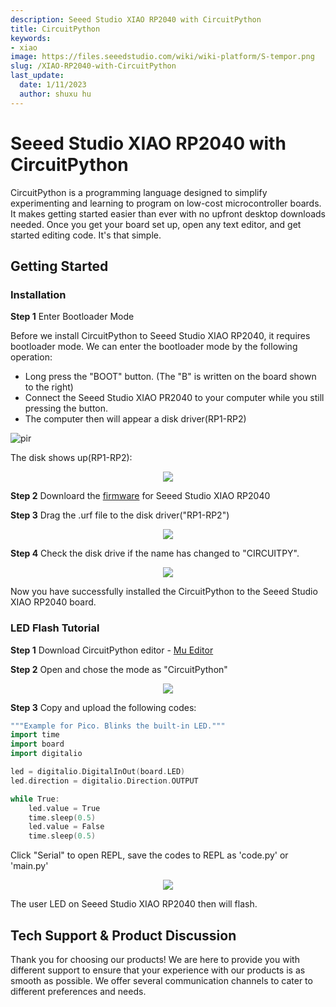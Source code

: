 ```yaml
---
description: Seeed Studio XIAO RP2040 with CircuitPython
title: CircuitPython
keywords:
- xiao
image: https://files.seeedstudio.com/wiki/wiki-platform/S-tempor.png
slug: /XIAO-RP2040-with-CircuitPython
last_update:
  date: 1/11/2023
  author: shuxu hu
---
```

# **Seeed Studio XIAO RP2040 with CircuitPython**

CircuitPython is a programming language designed to simplify experimenting and learning to program on low-cost microcontroller boards. It makes getting started easier than ever with no upfront desktop downloads needed. Once you get your board set up, open any text editor, and get started editing code. It's that simple.

## **Getting Started**

### Installation

**Step 1** Enter Bootloader Mode

Before we install CircuitPython to Seeed Studio XIAO RP2040, it requires bootloader mode. We can enter the bootloader mode by the following operation:

- Long press the "BOOT" button. (The "B" is written on the board shown to the right)
- Connect the Seeed Studio XIAO PR2040 to your computer while you still pressing the button.
- The computer then will appear a disk driver(RP1-RP2)

<!-- ![](https://files.seeedstudio.com/wiki/XIAO-RP2040/img/xinfront.jpg) -->
  <p style={{textAlign: 'center'}}><img src="https://files.seeedstudio.com/wiki/XIAO-RP2040/img/xinfront.jpg" alt="pir" width={600} height="auto" /></p>

The disk shows up(RP1-RP2):

<div align="center"><img width={150} src="https://files.seeedstudio.com/wiki/XIAO-RP2040/res/rp2040tu.png" /></div>


**Step 2** Downloard the [firmware](https://files.seeedstudio.com/wiki/XIAO-RP2040/res/XIAO-RP2040-CircuitPython.uf2) for Seeed Studio XIAO RP2040

**Step 3** Drag the .urf file to the disk driver("RP1-RP2")

<div align="center"><img width={300} src="https://files.seeedstudio.com/wiki/XIAO-RP2040/res/rp2040tu9.png" /></div>


**Step 4** Check the disk drive if the name has changed to "CIRCUITPY".

<div align="center"><img width={150} src="https://files.seeedstudio.com/wiki/XIAO-RP2040/res/rp2040tu2.png" /></div>


Now you have successfully installed the CircuitPython to the Seeed Studio XIAO RP2040 board.

### LED Flash Tutorial

**Step 1** Download CircuitPython editor - [Mu Editor](https://codewith.mu/en/download)

**Step 2** Open and chose the mode as "CircuitPython"

<div align="center"><img width={750} src="https://files.seeedstudio.com/wiki/XIAO-RP2040/res/rp2040tu7.png" /></div>


**Step 3** Copy and upload the following codes:

```c++
"""Example for Pico. Blinks the built-in LED."""
import time
import board
import digitalio

led = digitalio.DigitalInOut(board.LED)
led.direction = digitalio.Direction.OUTPUT

while True:
    led.value = True
    time.sleep(0.5)
    led.value = False
    time.sleep(0.5)
```

Click "Serial" to open REPL, save the codes to REPL as 'code.py' or 'main.py'

<div align="center"><img width={750} src="https://files.seeedstudio.com/wiki/XIAO-RP2040/res/rp2040tu6.png" /></div>


The user LED on Seeed Studio XIAO RP2040 then will flash.

## Tech Support & Product Discussion

Thank you for choosing our products! We are here to provide you with different support to ensure that your experience with our products is as smooth as possible. We offer several communication channels to cater to different preferences and needs.

<div class="button_tech_support_container">
<a href="https://forum.seeedstudio.com/" class="button_forum"></a> 
<a href="https://www.seeedstudio.com/contacts" class="button_email"></a>
</div>

<div class="button_tech_support_container">
<a href="https://discord.gg/eWkprNDMU7" class="button_discord"></a> 
<a href="https://github.com/Seeed-Studio/wiki-documents/discussions/69" class="button_discussion"></a>
</div>